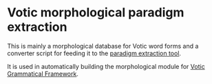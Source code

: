 # Votic morphological paradigm extraction

This is mainly a morphological database for Votic word forms and a
converter script for feeding it to the [paradigm extraction tool](https://github.com/marfors/paradigmextract/).

It is used in automatically building the morphological module for [Votic Grammatical Framework](https://github.com/keeleleek/GF-Votic).
